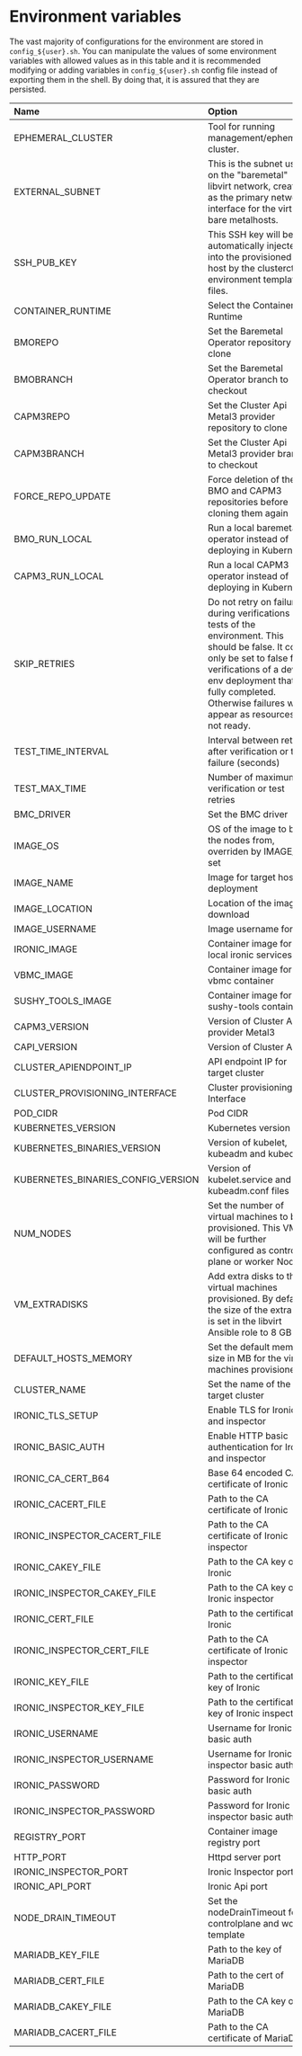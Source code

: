 # Environment variables

The vast majority of configurations for the environment are stored
in `config_${user}.sh`. You can manipulate the values of some
environment variables with allowed values as in this table and it is
recommended modifying or adding variables in `config_${user}.sh` config
file instead of exporting them in the shell. By doing that, it is
assured that they are persisted.

| Name | Option | Allowed values | Default |
| :------ | :------- | :--------------- | :-------- |
| EPHEMERAL_CLUSTER | Tool for running management/ephemeral cluster. | minikube, kind, tilt | Ubuntu default is kind. Only minikube is supported on CentOS |
| EXTERNAL_SUBNET                | This is the subnet used on the "baremetal" libvirt network, created as the primary network interface for the virtual bare metalhosts.                                                                                                                    | CIDR                               | 192.168.111.0/24                                             |
| SSH_PUB_KEY                    | This SSH key will be automatically injected into the provisioned host by the clusterctl environment template files.                                                                                                                                                   |                           | ~/.ssh/id_rsa.pub                                            |
| CONTAINER_RUNTIME              | Select the Container Runtime                                                                                                                                                                                                                             | "docker", "podman"                   | "podman"                                                     |
| BMOREPO                        | Set the Baremetal Operator repository to clone                                                                                                                                                                                                           |                                 | https://github.com/metal3-io/baremetal-operator.git          |
| BMOBRANCH                      | Set the Baremetal Operator branch to checkout                                                                                                                                                                                                            |                                      | master                                                       |
| CAPM3REPO                      | Set the Cluster Api Metal3 provider repository to clone                                                                                                                                                                                                  |                                | https://github.com/metal3-io/cluster-api-provider-metal3.git |
| CAPM3BRANCH                    | Set the Cluster Api Metal3 provider branch to checkout                                                                                                                                                                                                   |                                      | master                                                       |
| FORCE_REPO_UPDATE              | Force deletion of the BMO and CAPM3 repositories before cloning them again                                                                                                                                                                               | "true", "false"                      | "false"                                                      |
| BMO_RUN_LOCAL                  | Run a local baremetal operator instead of deploying in Kubernetes                                                                                                                                                                                        | "true", "false"                      | "false"                                                      |
| CAPM3_RUN_LOCAL                | Run a local CAPM3 operator instead of deploying in Kubernetes                                                                                                                                                                                             | "true", "false"                      | "false"                                                      |
| SKIP_RETRIES                   | Do not retry on failure during verifications or tests of the environment. This should be false. It could only be set to false for verifications of a dev env deployment that fully completed. Otherwise failures will appear as resources are not ready. | "true", "false"                      | "false"                                                      |
| TEST_TIME_INTERVAL             | Interval between retries after verification or test failure (seconds)                                                                                                                                                                                    |                                 | 10                                                           |
| TEST_MAX_TIME                  | Number of maximum verification or test retries                                                                                                                                                                                                           |                                 | 120                                                          |
| BMC_DRIVER                     | Set the BMC driver                                                                                                                                                                                                                                       | "ipmi", "redfish"                    | "mixed"                                                       |
| IMAGE_OS                       | OS of the image to boot the nodes from, overriden by IMAGE\_\* if set                                                                                                                                                                                    | "Centos", "Cirros", "FCOS", "Ubuntu" | "Centos"                                                     |
| IMAGE_NAME                     | Image for target hosts deployment                                                                                                                                                                                                                        |                                      | "CENTOS_8.2_NODE_IMAGE_K8S_v1.18.8.qcow2"                    |
| IMAGE_LOCATION                 | Location of the image to download                                                                                                                                                                                                                        |                                 | https://artifactory.nordix.org/artifactory/airship/images/k8s_v1.18.8/                     |
| IMAGE_USERNAME                 | Image username for ssh                                                                                                                                                                                                                                   |                                      | "metal3"                                                     |
| IRONIC_IMAGE                   | Container image for local ironic services                                                                                                                                                                                                                |                                      | "quay.io/metal3-io/ironic"                                   |
| VBMC_IMAGE                     | Container image for vbmc container                                                                                                                                                                                                                       |                                      | "quay.io/metal3-io/vbmc"                                     |
| SUSHY_TOOLS_IMAGE              | Container image for sushy-tools container                                                                                                                                                                                                                |                                      | "quay.io/metal3-io/sushy-tools"                              |
| CAPM3_VERSION                   | Version of Cluster API provider Metal3                                                                                                                                                                                                                                | "v1alpha3", "v1alpha4"   | "v1alpha4"                                                   |
| CAPI_VERSION                   | Version of Cluster API                                                                                                                                                                                                                                | "v1alpha3" | "v1alpha3"                                                   |
| CLUSTER_APIENDPOINT_IP         | API endpoint IP for target cluster                                                                                                                                                                                                                        | "x.x.x.x/x"                          | "192.168.111.249"                                            |
| CLUSTER_PROVISIONING_INTERFACE | Cluster provisioning Interface                                                                                                                                                                                                                           | "ironicendpoint"                     | "ironicendpoint"                                             |
| POD_CIDR                       | Pod CIDR                                                                                                                                                                                                                                                 | "x.x.x.x/x"                          | "192.168.0.0/18"                                             |
| KUBERNETES_VERSION                       | Kubernetes version                                                                                                                                                                                                                                                 | "x.x.x"                          | "1.18.8"                                             |
| KUBERNETES_BINARIES_VERSION                       | Version of kubelet, kubeadm and kubectl                                                                                                                                                                                                                                                 | "x.x.x-xx" or "x.x.x"                          | same as KUBERNETES_VERSION                                             |
| KUBERNETES_BINARIES_CONFIG_VERSION                       | Version of kubelet.service and 10-kubeadm.conf files                                                                                                                                                                                                                                                 | "vx.x.x"                          | "v0.2.7"                                             |
| NUM_NODES                | Set the number of virtual machines to be provisioned. This VMs will be further configured as control-plane or worker Nodes      |   | 2 |
| VM_EXTRADISKS            | Add extra disks to the virtual machines provisioned. By default the size of the extra disk is set in the libvirt Ansible role to 8 GB        | "true", "false" | "false" |
| DEFAULT_HOSTS_MEMORY     | Set the default memory size in MB for the virtual machines provisioned.        |  | 4096 |
| CLUSTER_NAME             | Set the name of the target cluster |  | test1 |
| IRONIC_TLS_SETUP | Enable TLS for Ironic and inspector | "true", "false" | "true" |
| IRONIC_BASIC_AUTH | Enable HTTP basic authentication for Ironic and inspector | "true", "false" | "true" |
| IRONIC_CA_CERT_B64 | Base 64 encoded CA certificate of Ironic |  |   |
| IRONIC_CACERT_FILE | Path to the CA certificate of Ironic |  | /opt/metal3-dev-env/certs/ironic-ca.pem |
| IRONIC_INSPECTOR_CACERT_FILE | Path to the CA certificate of Ironic inspector |  | /opt/metal3-dev-env/certs/ironic-ca.pem |
| IRONIC_CAKEY_FILE | Path to the CA key of Ironic |  | /opt/metal3-dev-env/certs/ironic-ca.key |
| IRONIC_INSPECTOR_CAKEY_FILE | Path to the CA key of Ironic inspector |  | /opt/metal3-dev-env/certs/ironic-ca.key |
| IRONIC_CERT_FILE | Path to the certificate of Ironic |  | /opt/metal3-dev-env/certs/ironic.crt |
| IRONIC_INSPECTOR_CERT_FILE | Path to the CA certificate of Ironic inspector |  | /opt/metal3-dev-env/certs/ironic-inspector.crt |
| IRONIC_KEY_FILE | Path to the certificate key of Ironic |  | /opt/metal3-dev-env/certs/ironic.key |
| IRONIC_INSPECTOR_KEY_FILE | Path to the certificate key of Ironic inspector |  | /opt/metal3-dev-env/certs/ironic-inspector.key |
| IRONIC_USERNAME | Username for Ironic basic auth |  |  |
| IRONIC_INSPECTOR_USERNAME | Username for Ironic inspector basic auth |  |  |
| IRONIC_PASSWORD | Password for Ironic basic auth |  |  |
| IRONIC_INSPECTOR_PASSWORD | Password for Ironic inspector basic auth |  |  |
| REGISTRY_PORT | Container image registry port |  | 5000 |
| HTTP_PORT | Httpd server port |  | 6180 |
| IRONIC_INSPECTOR_PORT | Ironic Inspector port |  | 5050 |
| IRONIC_API_PORT | Ironic Api port |  | 6385 |
| NODE_DRAIN_TIMEOUT | Set the nodeDrainTimeout for controlplane and worker template |  | '0s' |
| MARIADB_KEY_FILE | Path to the key of MariaDB | | /opt/metal3-dev-env/certs/mariadb.key |
| MARIADB_CERT_FILE | Path to the cert of MariaDB | | /opt/metal3-dev-env/certs/mariadb.crt |
| MARIADB_CAKEY_FILE | Path to the CA key of MariaDB | | /opt/metal3-dev-env/certs/ironic-ca.key |
| MARIADB_CACERT_FILE | Path to the CA certificate of MariaDB | | /opt/metal3-dev-env/certs/ironic-ca.pem | 
